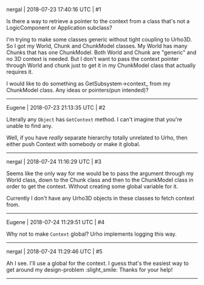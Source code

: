 nergal | 2018-07-23 17:40:16 UTC | #1

Is there a way to retrieve a pointer to the context from a class that's not a LogicComponent or Application subclass?

I'm trying to make some classes generic without tight coupling to Urho3D. So I got my World, Chunk and ChunkModel classes. My World has many Chunks that has one ChunkModel. Both World and Chunk are "generic" and no 3D context is needed. But I don't want to pass the context pointer through World and chunk just to get it in my ChunkModel class that actually requires it.

I would like to do something as GetSubsystem<Game>->context_ from my ChunkModel class. Any ideas or pointers(pun intended)?

-------------------------

Eugene | 2018-07-23 21:13:35 UTC | #2

Literally any `Object` has `GetContext` method.
I can't imagine that you're unable to find any.

Well, if you have _really_ separate hierarchy totally unrelated to Urho, then either push Context with somebody or make it global.

-------------------------

nergal | 2018-07-24 11:16:29 UTC | #3

Seems like the only way for me would be to pass the argument through my World class, down to the Chunk class and then to the ChunkModel class in order to get the context. Without creating some global variable for it.

Currently I don't have any Urho3D objects in these classes to fetch context from.

-------------------------

Eugene | 2018-07-24 11:29:51 UTC | #4

Why not to make `Context` global? Urho implements logging this way.

-------------------------

nergal | 2018-07-24 11:29:46 UTC | #5

Ah I see. I'll use a global for the context. I guess that's the easiest way to get around my design-problem :slight_smile:
Thanks for your help!

-------------------------

